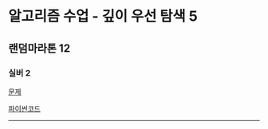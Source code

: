 # 알고리즘 수업 - 깊이 우선 탐색 5
## 랜덤마라톤 12
### 실버 2
[문제](https://www.acmicpc.net/problem/24483)

[파이썬코드](24483.py)

---